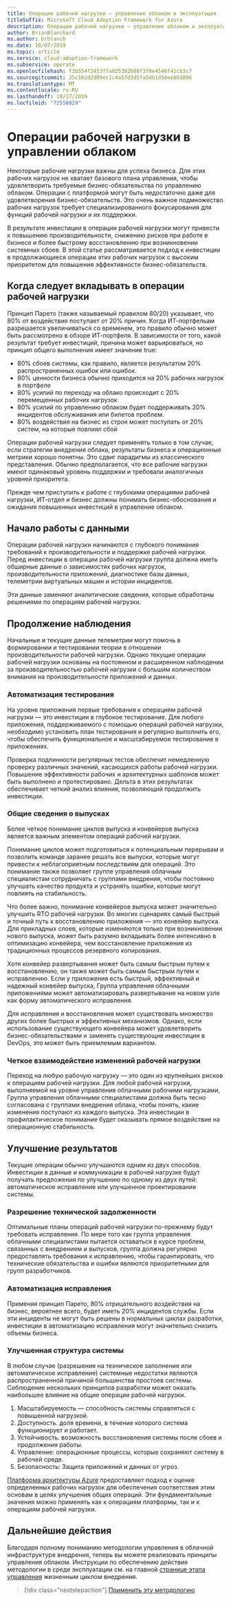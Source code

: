 ```yaml
---
title: Операции рабочей нагрузки — управление облаком и эксплуатация
titleSuffix: Microsoft Cloud Adoption Framework for Azure
description: Операции рабочей нагрузки — управление облаком и эксплуатация
author: BrianBlanchard
ms.author: brblanch
ms.date: 10/07/2019
ms.topic: article
ms.service: cloud-adoption-framework
ms.subservice: operate
ms.openlocfilehash: f3b554f2453ffa825302680f3f0e4546f41cb3c7
ms.sourcegitcommit: 35c162d2d09ec1c4a57d3d57a5db1d56ee883806
ms.translationtype: MT
ms.contentlocale: ru-RU
ms.lasthandoff: 10/17/2019
ms.locfileid: "72558029"
---
```

# <a name="workload-operations-in-cloud-management"></a>Операции рабочей нагрузки в управлении облаком

Некоторые рабочие нагрузки важны для успеха бизнеса. Для этих рабочих нагрузок не хватает базового плана управления, чтобы удовлетворить требуемые бизнес-обязательства по управлению облаком. Операции с платформой могут быть недостаточно даже для удовлетворения бизнес-обязательств. Это очень важное подмножество рабочих нагрузок требует специализированного фокусирования для функций рабочей нагрузки и их поддержки.

В результате инвестиции в операции рабочей нагрузки могут привести к повышению производительности, снижению рисков при работе в бизнесе и более быстрому восстановлению при возникновении системных сбоев. В этой статье рассматривается подход к инвестиции в продолжающиеся операции этих рабочих нагрузок с высоким приоритетом для повышения эффективности бизнес-обязательств.

## <a name="when-to-invest-in-workload-operations"></a>Когда следует вкладывать в операции рабочей нагрузки

Принцип Парето (также называемый правилом 80/20) указывает, что 80% от воздействия поступает от 20% причин. Когда ИТ-портфельам разрешается увеличиваться со временем, это правило обычно может быть рассмотрено в обзоре ИТ-портфеля. В зависимости от того, какой результат требует инвестиций, причина может варьироваться, но принцип общего выполнения имеет значение true:

- 80% сбоев системы, как правило, является результатом 20% распространенных ошибок или ошибок.
- 80% ценности бизнеса обычно приходится на 20% рабочих нагрузок в портфеле
- 80% усилий по переходу на облако происходит с 20% перемещенных рабочих нагрузок
- 80% усилий по управлению облаком будет поддерживать 20% инцидентов обслуживания или билетов проблем.
- 80% воздействия на бизнес из строя может поступать от 20% систем, на которые повлиял сбой

Операции рабочей нагрузки следует применять только в том случае, если стратегии внедрения облака, результаты бизнеса и операционные метрики хорошо понятны. Это сдвиг парадигмы из классического представления. Обычно предполагается, что все рабочие нагрузки имеют одинаковый уровень поддержки и требовали аналогичных уровней приоритета.

Прежде чем приступить к работе с глубокими операциями рабочей нагрузки, ИТ-отдел и бизнес должны понимать бизнес-обоснования и ожидания повышенных инвестиций в управление облаком.

## <a name="start-with-the-data"></a>Начало работы с данными

Операции рабочей нагрузки начинаются с глубокого понимания требований к производительности и поддержке рабочей нагрузки. Перед инвестиции в операции рабочей нагрузки группа должна иметь обширные данные о зависимостях рабочих нагрузок, производительности приложений, диагностике базы данных, телеметрии виртуальных машин и истории инцидентов.

Эти данные заменяют аналитические сведения, которые обработаны решениями по операциям рабочей нагрузки.

## <a name="continued-observation"></a>Продолжение наблюдения

Начальные и текущие данные телеметрии могут помочь в формировании и тестировании теории в отношении производительности рабочей нагрузки. Однако текущие операции рабочей нагрузки основаны на постоянном и расширенном наблюдении за производительностью рабочей нагрузки с большим количеством внимания на производительности приложений и данных.

### <a name="testing-automation"></a>Автоматизация тестирования

На уровне приложения первые требования к операциям рабочей нагрузки — это инвестиции в глубокое тестирование. Для любого приложения, поддерживаемого с помощью операций рабочей нагрузки, необходимо установить план тестирования и регулярно выполнить его, чтобы обеспечить функциональное и масштабируемое тестирование в приложениях.

Проверка подлинности регулярных тестов обеспечит немедленную проверку различных значений, касающихся работы рабочей нагрузки. Повышение эффективности рабочих и архитектурных шаблонов может быть выполнено и протестировано. Дельта в этих результатах обеспечивает четкий анализ влияния, позволяющий продолжить инвестиции.

### <a name="understand-releases"></a>Общие сведения о выпусках

Более четкое понимание циклов выпуска и конвейеров выпуска является важным элементом операций рабочей нагрузки.

Понимание циклов может подготовиться к потенциальным перерывам и позволить команде заранее решать все выпуски, которые могут привести к неблагоприятным последствиям для операций. Это понимание также позволяет группе управления облачным специалистам сотрудничать с группами внедрения, чтобы постоянно улучшать качество продукта и устранять ошибки, которые могут повлиять на стабильность.

Что более важно, понимание конвейеров выпуска может значительно улучшить RTO рабочей нагрузки. Во многих сценариях самый быстрый и точный путь к восстановлению приложения — это конвейер выпуска. Для прикладных слоев, которые изменяются только при возникновении нового выпуска, может быть разумно вкладывать более интенсивно в оптимизацию конвейера, чем восстановление приложения из традиционных процессов резервного копирования.

Хотя конвейер развертывания может быть самым быстрым путем к восстановлению, он также может быть самым быстрым путем к исправлению. Если у приложения есть быстрый, эффективный и надежный конвейер выпуска, Группа управления облачными приложениями может автоматизировать развертывание на новом узле как форму автоматического исправления.

Для исправления и восстановления может существовать множество других более быстрых и эффективных механизмов. Однако, если использование существующего конвейера может удовлетворить бизнес-обязательствами и заменять существующие инвестиции в DevOps, это может быть приемлемым вариантом.

### <a name="clearly-communicate-changes-to-the-workload"></a>Четкое взаимодействие изменений рабочей нагрузки

Переход на любую рабочую нагрузку — это один из крупнейших рисков к операциям рабочей нагрузки. Для любой рабочей нагрузки, выполняемой на уровне управления облачными рабочими нагрузками, Группа управления облачными специалистами должна быть тесно согласована с группами внедрения облака, чтобы понять, какие изменения поступают из каждого выпуска. Эта инвестиции в профилактическое понимание будет оказывать прямое воздействие на операционную стабильность.

## <a name="improve-outcomes"></a>Улучшение результатов

Текущие операции обычно улучшаются одним из двух способов. Инвестиции в данные и коммуникации в рабочей нагрузке будут получать предложения по улучшению по одному из двух путей: автоматическое исправление или улучшенное проектирование системы.

### <a name="technical-debt-resolution"></a>Разрешение технической задолженности

Оптимальные планы операций рабочей нагрузки по-прежнему будут требовать исправления. По мере того как группа управления облачными специалистами пытается оставаться в курсе проблем, связанных с внедрением и выпусков, группа должна регулярно предоставлять требования к исправлению, чтобы гарантировать, что технические обязательства и ошибки являются приоритетными для групп разработчиков.

### <a name="automate-remediation"></a>Автоматизация исправления

Применяя принцип Парето, 80% отрицательного воздействия на бизнес, вероятнее всего, будет иметь 20% инцидентов службы. Если эти инциденты не могут быть решены в нормальных циклах разработки, инвестиции в автоматизацию исправления могут значительно снизить объемы бизнеса.

### <a name="improved-system-design"></a>Улучшенная структура системы

В любом случае (разрешение на техническое заполнение или автоматическое исправление) системные недостатки являются распространенной причиной большинства простоев системы. Соблюдение нескольких принципов разработки может оказать наибольшее влияние на общие операции рабочей нагрузки.

1. Масштабируемость — способность системы справляться с повышенной нагрузкой.
2. Доступность. доля времени, в течение которого система функционирует и работает.
3. Устойчивость. возможность восстановления системы после сбоев и продолжения работы.
4. Управление: операционные процессы, которые сохраняют систему в рабочей среде.
5. Безопасность: Защита приложений и данных от угроз.

[Платформа архитектуры Azure](https://docs.microsoft.com/azure/architecture/guide/pillars) предоставляет подход к оценке определенных рабочих нагрузок для обеспечения соответствия этим основам в целях улучшения общих операций. Эти фундаментальные значения можно применять как к операциям платформы, так и к операциям рабочей нагрузки.

## <a name="next-steps"></a>Дальнейшие действия

Благодаря полному пониманию методологии управления в облачной инфраструктуре внедрения, теперь вы можете реализовать принципы управления облаком. Инструкции по обеспечению действия методологии в среде эксплуатации см. на главной [странице этапа управления](../index.md) жизненным циклом внедрения.

> [!div class="nextstepaction"]
> [Применить эту методологию](../index.md)
